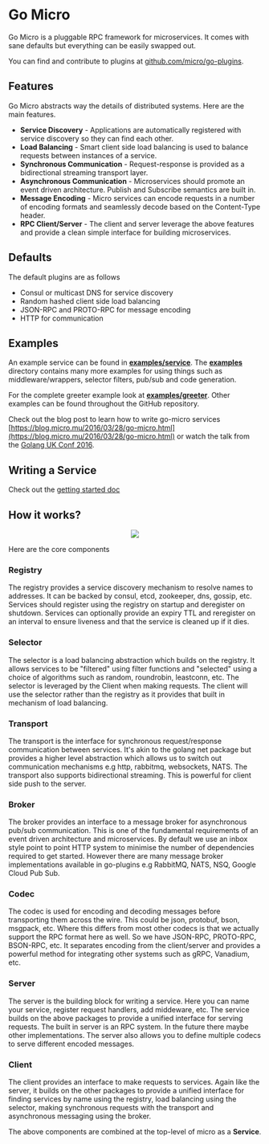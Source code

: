 # Go Micro

Go Micro is a pluggable RPC framework for microservices. It comes with sane defaults but everything can be easily swapped out. 

You can find and contribute to plugins at [github.com/micro/go-plugins](https://github.com/micro/go-plugins).

## Features

Go Micro abstracts way the details of distributed systems. Here are the main features.

- **Service Discovery** - Applications are automatically registered with service discovery so they can find each other.
- **Load Balancing** - Smart client side load balancing is used to balance requests between instances of a service.
- **Synchronous Communication** - Request-response is provided as a bidirectional streaming transport layer.
- **Asynchronous Communication** - Microservices should promote an event driven architecture. Publish and Subscribe semantics are built in.
- **Message Encoding** - Micro services can encode requests in a number of encoding formats and seamlessly decode based on the Content-Type header.
- **RPC Client/Server** - The client and server leverage the above features and provide a clean simple interface for building microservices.

## Defaults

The default plugins are as follows

- Consul or multicast DNS for service discovery
- Random hashed client side load balancing
- JSON-RPC and PROTO-RPC for message encoding
- HTTP for communication

## Examples

An example service can be found in [**examples/service**](https://github.com/micro/examples/tree/master/service). The [**examples**](https://github.com/micro/examples) directory contains many more examples for using things such as middleware/wrappers, selector filters, pub/sub and code generation. 

For the complete greeter example look at [**examples/greeter**](https://github.com/micro/examples/tree/master/greeter). Other examples can be found throughout the GitHub repository.

Check out the blog post to learn how to write go-micro services [https://blog.micro.mu/2016/03/28/go-micro.html](https://blog.micro.mu/2016/03/28/go-micro.html) or watch the talk from the [Golang UK Conf 2016](https://www.youtube.com/watch?v=xspaDovwk34).

## Writing a Service

Check out the [getting started doc](getting-started.md)

## How it works?

<p align="center">
  <img src="images/go-micro.png" />
</p>

Here are the core components

### Registry

The registry provides a service discovery mechanism to resolve names to addresses. It can be backed by consul, etcd, zookeeper, dns, gossip, etc. 
Services should register using the registry on startup and deregister on shutdown. Services can optionally provide an expiry TTL and reregister 
on an interval to ensure liveness and that the service is cleaned up if it dies.

### Selector

The selector is a load balancing abstraction which builds on the registry. It allows services to be "filtered" using filter functions and "selected" 
using a choice of algorithms such as random, roundrobin, leastconn, etc. The selector is leveraged by the Client when making requests. The client 
will use the selector rather than the registry as it provides that built in mechanism of load balancing. 

### Transport

The transport is the interface for synchronous request/response communication between services. It's akin to the golang net package but provides 
a higher level abstraction which allows us to switch out communication mechanisms e.g http, rabbitmq, websockets, NATS. The transport also 
supports bidirectional streaming. This is powerful for client side push to the server.

### Broker

The broker provides an interface to a message broker for asynchronous pub/sub communication. This is one of the fundamental requirements of an event 
driven architecture and microservices. By default we use an inbox style point to point HTTP system to minimise the number of dependencies required 
to get started. However there are many message broker implementations available in go-plugins e.g RabbitMQ, NATS, NSQ, Google Cloud Pub Sub.

### Codec

The codec is used for encoding and decoding messages before transporting them across the wire. This could be json, protobuf, bson, msgpack, etc. 
Where this differs from most other codecs is that we actually support the RPC format here as well. So we have JSON-RPC, PROTO-RPC, BSON-RPC, etc. 
It separates encoding from the client/server and provides a powerful method for integrating other systems such as gRPC, Vanadium, etc.

### Server

The server is the building block for writing a service. Here you can name your service, register request handlers, add middeware, etc. The service 
builds on the above packages to provide a unified interface for serving requests. The built in server is an RPC system. In the future there maybe 
other implementations. The server also allows you to define multiple codecs to serve different encoded messages.

### Client

The client provides an interface to make requests to services. Again like the server, it builds on the other packages to provide a unified interface 
for finding services by name using the registry, load balancing using the selector, making synchronous requests with the transport and asynchronous 
messaging using the broker. 


The  above components are combined at the top-level of micro as a **Service**.
